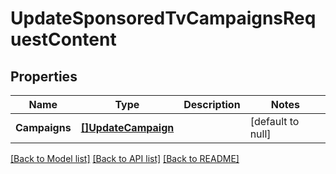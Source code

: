 # UpdateSponsoredTvCampaignsRequestContent

## Properties
Name | Type | Description | Notes
------------ | ------------- | ------------- | -------------
**Campaigns** | [**[]UpdateCampaign**](UpdateCampaign.md) |  | [default to null]

[[Back to Model list]](../README.md#documentation-for-models) [[Back to API list]](../README.md#documentation-for-api-endpoints) [[Back to README]](../README.md)

